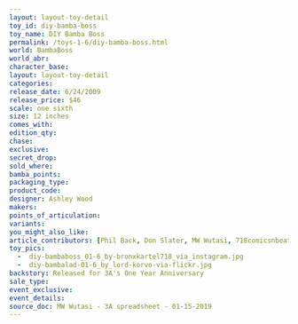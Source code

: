 ```yaml
---
layout: layout-toy-detail 
toy_id: diy-bamba-boss
toy_name: DIY Bamba Boss
permalink: /toys-1-6/diy-bamba-boss.html
world: BambaBoss
world_abr: 
character_base: 
layout: layout-toy-detail
categories: 
release_date: 6/24/2009
release_price: $46 
scale: one sixth
size: 12 inches
comes_with: 
edition_qty: 
chase: 
exclusive: 
secret_drop: 
sold_where: 
bamba_points: 
packaging_type: 
product_code: 
designer: Ashley Wood
makers: 
points_of_articulation: 
variants: 
you_might_also_like: 
article_contributors: [Phil Back, Don Slater, MW Wutasi, 718comicsnbeats, lord korvo]
toy_pics: 
  -  diy-bambaboss_01-6_by-bronxkartel718_via_instagram.jpg
  -  diy-bambalad-01-6_by_lord-korvo-via-flickr.jpg
backstory: Released for 3A's One Year Anniversary
sale_type: 
event_exclusive: 
event_details: 
source_doc: MW Wutasi - 3A spreadsheet - 01-15-2019
---
```

